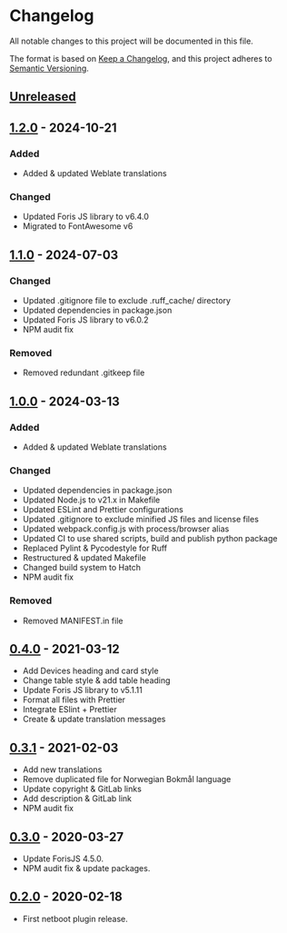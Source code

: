 # Changelog

All notable changes to this project will be documented in this file.

The format is based on [Keep a Changelog](https://keepachangelog.com/en/1.0.0/),
and this project adheres to
[Semantic Versioning](https://semver.org/spec/v2.0.0.html).

## [Unreleased]

## [1.2.0] - 2024-10-21

### Added

-   Added & updated Weblate translations

### Changed

-   Updated Foris JS library to v6.4.0
-   Migrated to FontAwesome v6

## [1.1.0] - 2024-07-03

### Changed

-   Updated .gitignore file to exclude .ruff_cache/ directory
-   Updated dependencies in package.json
-   Updated Foris JS library to v6.0.2
-   NPM audit fix

### Removed

-   Removed redundant .gitkeep file

## [1.0.0] - 2024-03-13

### Added

-   Added & updated Weblate translations

### Changed

-   Updated dependencies in package.json
-   Updated Node.js to v21.x in Makefile
-   Updated ESLint and Prettier configurations
-   Updated .gitignore to exclude minified JS files and license files
-   Updated webpack.config.js with process/browser alias
-   Updated CI to use shared scripts, build and publish python package
-   Replaced Pylint & Pycodestyle for Ruff
-   Restructured & updated Makefile
-   Changed build system to Hatch
-   NPM audit fix

### Removed

-   Removed MANIFEST.in file

## [0.4.0] - 2021-03-12

-   Add Devices heading and card style
-   Change table style & add table heading
-   Update Foris JS library to v5.1.11
-   Format all files with Prettier
-   Integrate ESlint + Prettier
-   Create & update translation messages

## [0.3.1] - 2021-02-03

-   Add new translations
-   Remove duplicated file for Norwegian Bokmål language
-   Update copyright & GitLab links
-   Add description & GitLab link
-   NPM audit fix

## [0.3.0] - 2020-03-27

-   Update ForisJS 4.5.0.
-   NPM audit fix & update packages.

## [0.2.0] - 2020-02-18

-   First netboot plugin release.

[unreleased]: https://gitlab.nic.cz/turris/reforis/reforis-netboot/-/compare/v1.2.0...master
[1.2.0]: https://gitlab.nic.cz/turris/reforis/reforis-netboot/-/compare/v1.1.0...v1.2.0
[1.1.0]: https://gitlab.nic.cz/turris/reforis/reforis-netboot/-/compare/v1.0.0...v1.1.0
[1.0.0]: https://gitlab.nic.cz/turris/reforis/reforis-netboot/-/compare/v0.4.0...v1.0.0
[0.4.0]: https://gitlab.nic.cz/turris/reforis/reforis-netboot/-/compare/v0.3.1...v0.4.0
[0.3.1]: https://gitlab.nic.cz/turris/reforis/reforis-netboot/-/compare/v0.3.0...v0.3.1
[0.3.0]: https://gitlab.nic.cz/turris/reforis/reforis-netboot/-/compare/v0.2.0...v0.3.0
[0.2.0]: https://gitlab.nic.cz/turris/reforis/reforis-netboot/-/tags/v0.2.0
